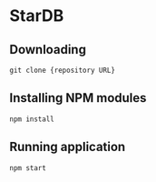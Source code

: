 # StarDB

## Downloading

```
git clone {repository URL}
```

## Installing NPM modules

```
npm install
```

## Running application

```
npm start
```
